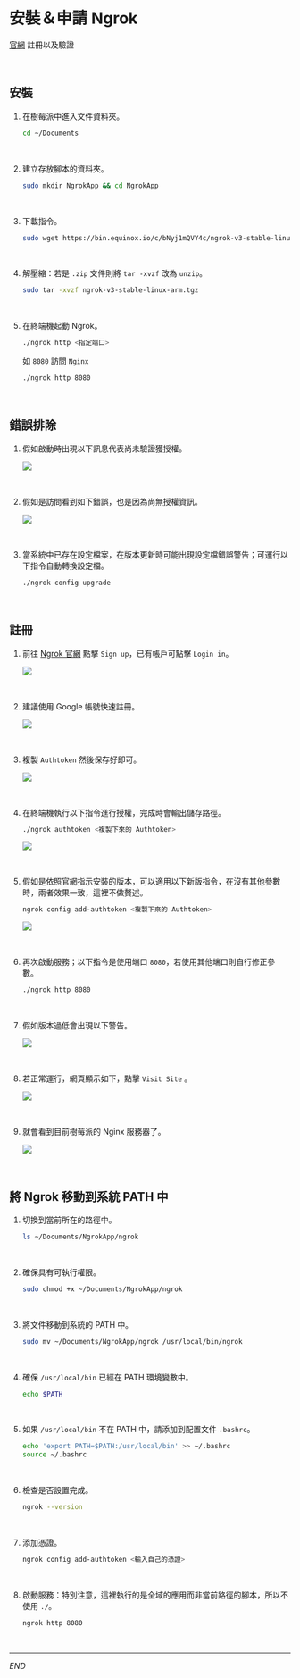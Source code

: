 # 安裝＆申請 Ngrok

[官網](https://ngrok.com/) 註冊以及驗證

<br>


## 安裝

1. 在樹莓派中進入文件資料夾。

    ```bash
    cd ~/Documents
    ```

<br>

2. 建立存放腳本的資料夾。

    ```bash
    sudo mkdir NgrokApp && cd NgrokApp
    ```

<br>

3. 下載指令。

    ```bash
    sudo wget https://bin.equinox.io/c/bNyj1mQVY4c/ngrok-v3-stable-linux-arm.tgz
    ```

<br>

4. 解壓縮：若是 `.zip` 文件則將 `tar -xvzf` 改為 `unzip`。

    ```bash
    sudo tar -xvzf ngrok-v3-stable-linux-arm.tgz
    ```

<br>

5. 在終端機起動 Ngrok。

    ```bash
    ./ngrok http <指定端口>
    ```

    如 `8080` 訪問 `Nginx`

    ```bash
    ./ngrok http 8080
    ```

<br>

## 錯誤排除

1. 假如啟動時出現以下訊息代表尚未驗證獲授權。 

    ![](images/img_117.png)

<br>

2. 假如是訪問看到如下錯誤，也是因為尚無授權資訊。
   
   ![](images/img_95.png)

<br>

3. 當系統中已存在設定檔案，在版本更新時可能出現設定檔錯誤警告；可運行以下指令自動轉換設定檔。

    ```bash
    ./ngrok config upgrade
    ```

<br>

## 註冊

1. 前往 [Ngrok 官網](https://ngrok.com/) 點擊 `Sign up`，已有帳戶可點擊 `Login in`。

    ![](images/img_32.png)

<br>

2. 建議使用 Google 帳號快速註冊。

    ![](images/img_33.png)

<br>

3. 複製 `Authtoken` 然後保存好即可。

    ![](images/img_31.png)

<br>

4. 在終端機執行以下指令進行授權，完成時會輸出儲存路徑。

    ```bash
    ./ngrok authtoken <複製下來的 Authtoken>
    ```

    ![](images/img_118.png)

<br>

5. 假如是依照官網指示安裝的版本，可以適用以下新版指令，在沒有其他參數時，兩者效果一致，這裡不做贅述。

    ```bash
    ngrok config add-authtoken <複製下來的 Authtoken>
    ```

    ![](images/img_94.png)

<br>

6. 再次啟動服務；以下指令是使用端口 `8080`，若使用其他端口則自行修正參數。

    ```bash
    ./ngrok http 8080
    ```

<br>

7. 假如版本過低會出現以下警告。

    ![](images/img_34.png)

<br>

8. 若正常運行，網頁顯示如下，點擊 `Visit Site` 。

    ![](images/img_96.png)

<br>

9. 就會看到目前樹莓派的 Nginx 服務器了。

    ![](images/img_97.png)

<br>

## 將 Ngrok 移動到系統 PATH 中

1. 切換到當前所在的路徑中。

    ```bash
    ls ~/Documents/NgrokApp/ngrok
    ```

<br>

2. 確保具有可執行權限。

    ```bash
    sudo chmod +x ~/Documents/NgrokApp/ngrok
    ```

<br>

3. 將文件移動到系統的 PATH 中。

    ```bash
    sudo mv ~/Documents/NgrokApp/ngrok /usr/local/bin/ngrok
    ```

<br>

4. 確保 `/usr/local/bin` 已經在 PATH 環境變數中。

    ```bash
    echo $PATH
    ```

<br>

5. 如果 `/usr/local/bin` 不在 PATH 中，請添加到配置文件 `.bashrc`。

    ```bash
    echo 'export PATH=$PATH:/usr/local/bin' >> ~/.bashrc
    source ~/.bashrc
    ```

<br>

6. 檢查是否設置完成。

    ```bash
    ngrok --version
    ```

<br>

7. 添加憑證。

    ```bash
    ngrok config add-authtoken <輸入自己的憑證>
    ```

<br>

8. 啟動服務：特別注意，這裡執行的是全域的應用而非當前路徑的腳本，所以不使用 `./`。

    ```bash
    ngrok http 8080
    ```

<br>

___

_END_